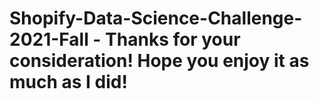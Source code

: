 # Shopify-Data-Science-Challenge-2021-Fall - Thanks for your consideration! Hope you enjoy it as much as I did!
